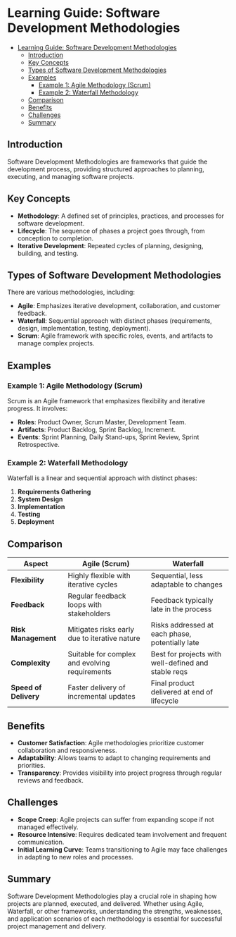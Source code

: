 # Learning Guide: Software Development Methodologies

- [Learning Guide: Software Development Methodologies](#learning-guide-software-development-methodologies)
  - [Introduction](#introduction)
  - [Key Concepts](#key-concepts)
  - [Types of Software Development Methodologies](#types-of-software-development-methodologies)
  - [Examples](#examples)
    - [Example 1: Agile Methodology (Scrum)](#example-1-agile-methodology-scrum)
    - [Example 2: Waterfall Methodology](#example-2-waterfall-methodology)
  - [Comparison](#comparison)
  - [Benefits](#benefits)
  - [Challenges](#challenges)
  - [Summary](#summary)

## Introduction

Software Development Methodologies are frameworks that guide the development process, providing structured approaches to planning, executing, and managing software projects.

## Key Concepts

- **Methodology**: A defined set of principles, practices, and processes for software development.
- **Lifecycle**: The sequence of phases a project goes through, from conception to completion.
- **Iterative Development**: Repeated cycles of planning, designing, building, and testing.

## Types of Software Development Methodologies

There are various methodologies, including:

- **Agile**: Emphasizes iterative development, collaboration, and customer feedback.
- **Waterfall**: Sequential approach with distinct phases (requirements, design, implementation, testing, deployment).
- **Scrum**: Agile framework with specific roles, events, and artifacts to manage complex projects.

## Examples

### Example 1: Agile Methodology (Scrum)

Scrum is an Agile framework that emphasizes flexibility and iterative progress. It involves:

- **Roles**: Product Owner, Scrum Master, Development Team.
- **Artifacts**: Product Backlog, Sprint Backlog, Increment.
- **Events**: Sprint Planning, Daily Stand-ups, Sprint Review, Sprint Retrospective.

### Example 2: Waterfall Methodology

Waterfall is a linear and sequential approach with distinct phases:

1. **Requirements Gathering**
2. **System Design**
3. **Implementation**
4. **Testing**
5. **Deployment**

## Comparison

| **Aspect**               | **Agile (Scrum)**                                    | **Waterfall**                                          |
|--------------------------|------------------------------------------------------|--------------------------------------------------------|
| **Flexibility**          | Highly flexible with iterative cycles                | Sequential, less adaptable to changes                   |
| **Feedback**             | Regular feedback loops with stakeholders             | Feedback typically late in the process                  |
| **Risk Management**      | Mitigates risks early due to iterative nature        | Risks addressed at each phase, potentially late         |
| **Complexity**           | Suitable for complex and evolving requirements       | Best for projects with well-defined and stable reqs     |
| **Speed of Delivery**    | Faster delivery of incremental updates               | Final product delivered at end of lifecycle             |

## Benefits

- **Customer Satisfaction**: Agile methodologies prioritize customer collaboration and responsiveness.
- **Adaptability**: Allows teams to adapt to changing requirements and priorities.
- **Transparency**: Provides visibility into project progress through regular reviews and feedback.

## Challenges

- **Scope Creep**: Agile projects can suffer from expanding scope if not managed effectively.
- **Resource Intensive**: Requires dedicated team involvement and frequent communication.
- **Initial Learning Curve**: Teams transitioning to Agile may face challenges in adapting to new roles and processes.

## Summary

Software Development Methodologies play a crucial role in shaping how projects are planned, executed, and delivered. Whether using Agile, Waterfall, or other frameworks, understanding the strengths, weaknesses, and application scenarios of each methodology is essential for successful project management and delivery.
